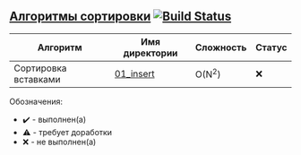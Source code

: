 ## [Алгоритмы сортировки](./01_sort) [![Build Status](https://travis-ci.org/SGCube/Edu-Algorithms.svg?branch=01_sort)](https://travis-ci.org/SGCube/Edu-Algorithms)

|Алгоритм|Имя директории|Сложность|Статус|
|--------|--------------|---------|------|
|Сортировка вставками|[01_insert](./01_sort/01_insert)|O(N<sup>2</sup>)|❌|

Обозначения:
* ✔️ - выполнен(а)
* ⚠️ - требует доработки
* ❌ - не выполнен(а)
